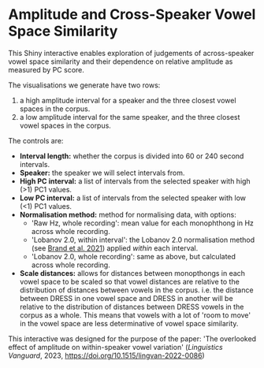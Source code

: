 # Amplitude and Cross-Speaker Vowel Space Similarity

This Shiny interactive enables exploration of judgements of across-speaker vowel 
space similarity and their dependence on relative amplitude as measured by 
PC score.

The visualisations we generate have two rows:

1. a high amplitude interval for a speaker and the three closest vowel spaces in the corpus.
2. a low amplitude interval for the same speaker, and the three closest vowel spaces in the corpus.
    
The controls are:

- **Interval length:** whether the corpus is divided into 60 or 240 second intervals.
- **Speaker:** the speaker we will select intervals from.
- **High PC interval:** a list of intervals from the selected speaker with high (>1) PC1 values.
- **Low PC interval:** a list of intervals from the selected speaker with low (<1) PC1 values.
- **Normalisation method:** method for normalising data, with options:
    - 'Raw Hz, whole recording': mean value for each monophthong in Hz across whole recording.
    - 'Lobanov 2.0, within interval': the Lobanov 2.0 normalisation method (see [Brand et al. 2021](https://www.sciencedirect.com/science/article/pii/S0095447021000711)) applied *within* each interval.
    - 'Lobanov 2.0, whole recording': same as above, but calculated across whole recording.
- **Scale distances:** allows for distances between monopthongs in each vowel space to be scaled so that vowel 
distances are relative to the distribution of distances between vowels in the corpus. i.e. the distance between 
<span style='font-variant:small-caps;'>DRESS</span> in one
vowel space and <span style='font-variant:small-caps;'>DRESS</span> 
in another will be relative to the distribution of distances between 
<span style='font-variant:small-caps;'>DRESS</span> vowels in the corpus as a whole.
This means that vowels with a lot of 'room to move' in the vowel space are 
less determinative of vowel space similarity.
    
This interactive was designed for the purpose of the paper: 
'The overlooked effect of amplitude on within-speaker vowel variation' 
(*Linguistics Vanguard*, 2023, <https://doi.org/10.1515/lingvan-2022-0086>)
